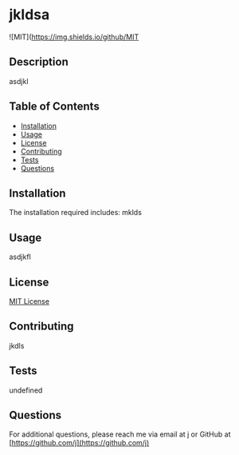 # jkldsa

![MIT](https://img.shields.io/github/MIT

## Description

asdjkl

## Table of Contents
  
* [Installation](#installation)
* [Usage](#usage)
* [License](#license)
* [Contributing](#contributing)
* [Tests](#tests)
* [Questions](#questions)

## Installation

The installation required includes: mklds

## Usage

asdjkfl

## License

[MIT License](https://choosealicense.com/licenses/mit/)

## Contributing

jkdls

## Tests

undefined

## Questions

For additional questions, please reach me via email at [j](mailto:j) or GitHub at [https://github.com/j](https://github.com/j)

